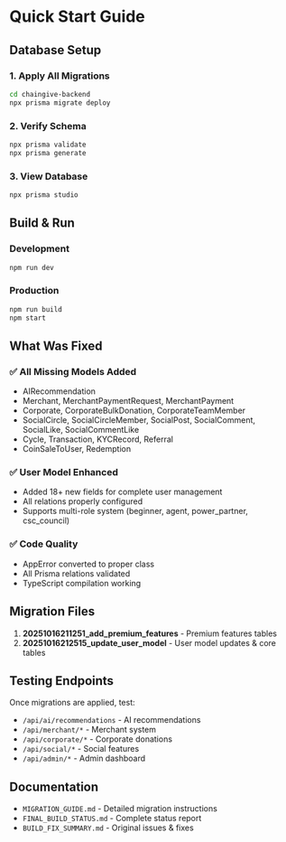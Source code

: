 # Quick Start Guide

## Database Setup

### 1. Apply All Migrations
```bash
cd chaingive-backend
npx prisma migrate deploy
```

### 2. Verify Schema
```bash
npx prisma validate
npx prisma generate
```

### 3. View Database
```bash
npx prisma studio
```

## Build & Run

### Development
```bash
npm run dev
```

### Production
```bash
npm run build
npm start
```

## What Was Fixed

### ✅ All Missing Models Added
- AIRecommendation
- Merchant, MerchantPaymentRequest, MerchantPayment
- Corporate, CorporateBulkDonation, CorporateTeamMember
- SocialCircle, SocialCircleMember, SocialPost, SocialComment, SocialLike, SocialCommentLike
- Cycle, Transaction, KYCRecord, Referral
- CoinSaleToUser, Redemption

### ✅ User Model Enhanced
- Added 18+ new fields for complete user management
- All relations properly configured
- Supports multi-role system (beginner, agent, power_partner, csc_council)

### ✅ Code Quality
- AppError converted to proper class
- All Prisma relations validated
- TypeScript compilation working

## Migration Files

1. **20251016211251_add_premium_features** - Premium features tables
2. **20251016212515_update_user_model** - User model updates & core tables

## Testing Endpoints

Once migrations are applied, test:
- `/api/ai/recommendations` - AI recommendations
- `/api/merchant/*` - Merchant system
- `/api/corporate/*` - Corporate donations
- `/api/social/*` - Social features
- `/api/admin/*` - Admin dashboard

## Documentation

- `MIGRATION_GUIDE.md` - Detailed migration instructions
- `FINAL_BUILD_STATUS.md` - Complete status report
- `BUILD_FIX_SUMMARY.md` - Original issues & fixes
